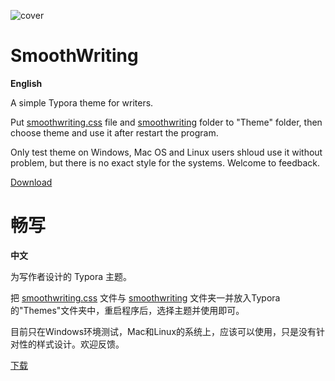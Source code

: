 ![cover](https://user-images.githubusercontent.com/2960097/95231900-5c04b280-0836-11eb-940c-1d5157388a53.png)

# SmoothWriting

**English**

A simple Typora theme for writers.

Put  [smoothwriting.css](https://github.com/nightwind93/SmoothWriting/blob/main/smoothwriting.css) file and [smoothwriting](https://github.com/nightwind93/SmoothWriting/tree/main/smoothwriting) folder to "Theme" folder, then choose theme and use it after restart the program.

Only test theme on Windows, Mac OS and Linux users shloud use it without problem, but there is no exact style for the systems. Welcome to feedback. 

[Download](https://github.com/xincreate/typora-theme-smoothwriting/releases)


# 畅写

**中文**

为写作者设计的 Typora 主题。

把 [smoothwriting.css](https://github.com/nightwind93/SmoothWriting/blob/main/smoothwriting.css) 文件与 [smoothwriting](https://github.com/nightwind93/SmoothWriting/tree/main/smoothwriting) 文件夹一并放入Typora的"Themes"文件夹中，重启程序后，选择主题并使用即可。

目前只在Windows环境测试，Mac和Linux的系统上，应该可以使用，只是没有针对性的样式设计。欢迎反馈。


[下载](https://github.com/xincreate/typora-theme-smoothwriting/releases)
